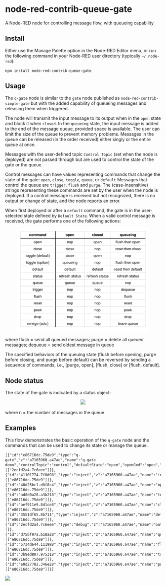 # node-red-contrib-queue-gate
A Node-RED node for controlling message flow, with queueing capability

## Install

Either use the Manage Palette option in the Node-RED Editor menu, or run the following command in your Node-RED user directory (typically `~/.node-red`):

    npm install node-red-contrib-queue-gate

## Usage

The `q-gate` node is similar to the `gate` node published as `node-red-contrib-simple-gate` but with the added capability of queueing messages and releasing them when triggered. 

The node will transmit the input message to its output when in the `open` state and block it when `closed`. In the `queueing` state, the input message is added to the end of the message queue, provided space is available. The user can limit the size of the queue to prevent memory problems. Messages in the queue can be released (in the order received) either singly or the entire queue at once.

Messages with the user-defined topic `Control Topic` (set when the node is deployed) are not passed through but are used to control the state of the gate or the queue.

Control messages can have values representing commands that change the state of the gate: `open`, `close`, `toggle`, `queue`, or `default` Messages that control the queue are `trigger`, `flush` and `purge`. The (case-insensitive) strings representing these commands are set by the user when the node is deployed. If a control message is received but not recognized, there is no output or change of state, and the node reports an error.

When first deployed or after a `default` command, the gate is in the user-selected state defined by `Default State`. When a valid control message is received, the gate performs one of the following actions:
<p align="center">
  <img width="85%" src="https://github.com/drmibell/node-red-contrib-queue-gate/blob/master/images/actions.png">
</p>
where flush = send all queued messages; purge = delete all queued messages; dequeue = send oldest message in queue

The specified behaviors of the queuing state (flush before opening, purge before closing, and purge before default) can be reversed by sending a sequence of commands, i.e., [purge, open], [flush, close] or [flush, default].

## Node status
The state of the gate is indicated by a status object: 
<p align="center">
<img width="85%" src="https://github.com/drmibell/node-red-contrib-queue-gate/blob/master/images/status.png")</p>

where n = the number of messages in the queue.

## Examples
This flow demonstrates the basic operation of the `q-gate` node and the commands that can be used to change its state or manage the queue.
```
[{"id":"e86716dc.75de9","type":"q-gate","z":"a7165960.a47ae","name":"q-gate demo","controlTopic":"control","defaultState":"open","openCmd":"open","closeCmd":"close","toggleCmd":"toggle","queueCmd":"queue","defaultCmd":"default","triggerCmd":"trigger","flushCmd":"flush","purgeCmd":"purge","maxQueueLength":"5","x":510,"y":220,"wires":[["2ecfd2a4.7c6eee"]]},{"id":"41101774.7f8d98","type":"inject","z":"a7165960.a47ae","name":"input","topic":"","payload":"","payloadType":"date","repeat":"","crontab":"","once":false,"onceDelay":0.1,"x":230,"y":220,"wires":[["e86716dc.75de9"]]},{"id":"40d25bc1.d8f8c4","type":"inject","z":"a7165960.a47ae","name":"open","topic":"control","payload":"open","payloadType":"str","repeat":"","crontab":"","once":false,"onceDelay":0.1,"x":270,"y":40,"wires":[["e86716dc.75de9"]]},{"id":"ad8d0a28.a3b218","type":"inject","z":"a7165960.a47ae","name":"toggle","topic":"control","payload":"toggle","payloadType":"str","repeat":"","crontab":"","once":false,"onceDelay":0.1,"x":270,"y":120,"wires":[["e86716dc.75de9"]]},{"id":"aef911e9.8d1ce8","type":"inject","z":"a7165960.a47ae","name":"close","topic":"control","payload":"close","payloadType":"str","repeat":"","crontab":"","once":false,"onceDelay":0.1,"x":270,"y":80,"wires":[["e86716dc.75de9"]]},{"id":"3551df65.8b711","type":"inject","z":"a7165960.a47ae","name":"default","topic":"control","payload":"default","payloadType":"str","repeat":"","crontab":"","once":false,"onceDelay":0.1,"x":270,"y":160,"wires":[["e86716dc.75de9"]]},{"id":"2ecfd2a4.7c6eee","type":"debug","z":"a7165960.a47ae","name":"output","active":true,"tosidebar":true,"console":false,"tostatus":false,"complete":"payload","x":670,"y":220,"wires":[]},{"id":"d75bf97a.b18a28","type":"inject","z":"a7165960.a47ae","name":"queue","topic":"control","payload":"queue","payloadType":"str","repeat":"","crontab":"","once":false,"onceDelay":0.1,"x":270,"y":280,"wires":[["e86716dc.75de9"]]},{"id":"5734d644.111988","type":"inject","z":"a7165960.a47ae","name":"flush","topic":"control","payload":"flush","payloadType":"str","repeat":"","crontab":"","once":false,"onceDelay":0.1,"x":270,"y":360,"wires":[["e86716dc.75de9"]]},{"id":"3b9ed807.975318","type":"inject","z":"a7165960.a47ae","name":"trigger","topic":"control","payload":"trigger","payloadType":"str","repeat":"","crontab":"","once":false,"onceDelay":0.1,"x":270,"y":320,"wires":[["e86716dc.75de9"]]},{"id":"e0d27782.346e28","type":"inject","z":"a7165960.a47ae","name":"purge","topic":"control","payload":"purge","payloadType":"str","repeat":"","crontab":"","once":false,"onceDelay":0.1,"x":270,"y":400,"wires":[["e86716dc.75de9"]]}]
```
<img src="https://github.com/drmibell/node-red-contrib-queue-gate/blob/master/screenshots/q-gate-demo.png?raw=true"/>


